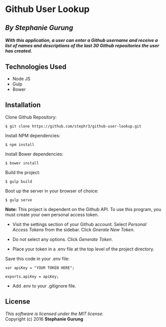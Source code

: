 # Github User Lookup
## *By Stephanie Gurung*

##### _With this application, a user can enter a Github username and receive a list of names and descriptions of the last 30 Github repositories the user has created._

## Technologies Used

* Node JS<br>
* Gulp<br>
* Bower

Installation
------------
Clone Github Repository:
```
$ git clone https://github.com/stephr3/github-user-lookup.git
```
Install NPM dependencies:
```
$ npm install
```
Install Bower dependencies:
```
$ bower install
```
Build the project:
```
$ gulp build
```
Boot up the server in your browser of choice:
```
$ gulp serve
```
__Note:__ This project is dependent on the Github API. To use this program, you must create your own personal access token.

* Visit the settings section of your Github account. Select *Personal Access Tokens* from the sidebar. Click *Gnerate New Token*.

* Do not select any options. Click *Generate Token*.

* Place your token in a .env file at the top level of the project directory.

Save this code in your .env file:
```
var apiKey = "YOUR TOKEN HERE";

exports.apiKey = apiKey;
```

* Add .env to your .gitignore file.

License
-------
_This software is licensed under the MIT license._<br>
Copyright (c) 2016 **Stephanie Gurung**
